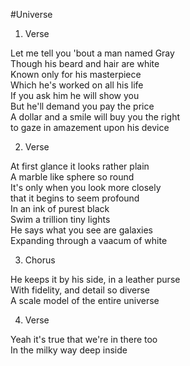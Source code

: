 #Universe

1. Verse

  Let me tell you 'bout a man named Gray  
  Though his beard and hair are white  
  Known only for his masterpiece  
  Which he's worked on all his life  
  If you ask him he will show you  
  But he'll demand you pay the price  
  A dollar and a smile will buy you the right  
  to gaze in amazement upon his device  


2. Verse

  At first glance it looks rather plain  
  A marble like sphere so round  
  It's only when you look more closely  
  that it begins to seem profound  
  In an ink of purest black  
  Swim a trillion tiny lights  
  He says what you see are galaxies  
  Expanding through a vaacum of white  
  
3. Chorus
  
  He keeps it by his side, in a leather purse  
  With fidelity, and detail so diverse  
  A scale model of the entire universe  
  
  
4. Verse

  Yeah it's true that we're in there too  
  In the milky way deep inside 
